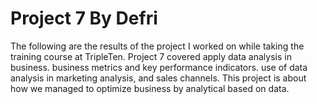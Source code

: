 # Project 7 By Defri
The following are the results of the project I worked on while taking the training course at TripleTen. Project 7 covered apply data analysis in business. business metrics and key performance indicators. use of data analysis in marketing analysis, and sales channels. This project is about how we managed to optimize business by analytical based on data.
